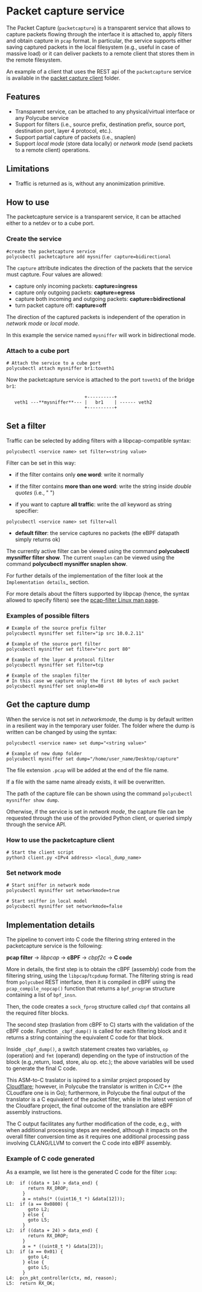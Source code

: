 # Packet capture service 


The Packet Capture (``packetcapture``) is a transparent service that allows to capture packets flowing through the interface it is attached to, apply filters and obtain capture in ``pcap`` format. In particular, the service supports either saving captured packets in the local filesystem (e.g., useful in case of massive load) or it can deliver packets to a remote client that stores them in the remote filesystem.

An example of a client that uses the REST api of the ``packetcapture`` service is available in the [packet capture client](https://github.com/polycube-network/polycube/tree/master/src/services/pcn-packetcapture/client) folder.

## Features


- Transparent service, can be attached to any physical/virtual interface or any Polycube service
- Support for filters (i.e., source prefix, destination prefix, source port, destination port, layer 4 protocol, etc.).
- Support partial capture of packets (i.e., snaplen)
- Support *local mode* (store data locally) or *network mode* (send packets to a remote client) operations.

## Limitations


- Traffic is returned as is, without any anonimization primitive.


## How to use

The packetcapture service is a transparent service, it can be attached either to a netdev or to a cube port.

### Create the service


```
#create the packetcapture service
polycubectl packetcapture add mysniffer capture=bidirectional
```

The ``capture`` attribute indicates the direction of the packets that the service must capture. Four values are allowed:

- capture only incoming packets: **capture=ingress**
- capture only outgoing packets: **capture=egress**
- capture both incoming and outgoing packets: **capture=bidirectional**
- turn packet capture off: **capture=off**

The direction of the captured packets is independent of the operation in *network mode* or *local mode*.

In this example the service named ``mysniffer`` will work in bidirectional mode.


### Attach to a cube port


```
# Attach the service to a cube port
polycubectl attach mysniffer br1:toveth1
```

Now the packetcapture service is attached to the port ``toveth1`` of the bridge ``br1``:

```
                             +----------+
   veth1 ---**mysniffer**--- |   br1    | ------ veth2    
                             +----------+
```


## Set a filter

Traffic can be selected by adding filters with a libpcap-compatible syntax:

```
polycubectl <service name> set filter=<string value>
```

Filter can be set in this way:

- if the filter contains only **one word**: write it normally

- if the filter contains **more than one word**: write the string inside *double quotes* (i.e., " ")

- if you want to capture **all traffic**: write the *all* keyword as string specifier:

```
polycubectl <service name> set filter=all
```

- **default filter**: the service captures no packets (the eBPF datapath simply returns ok)

The currently active filter can be viewed using the command **polycubectl mysniffer filter show**.
The current ``snaplen`` can be viewed using the command **polycubectl mysniffer snaplen show**.

For further details of the implementation of the filter look at the `Implementation details`_ section.

For more details about the filters supported by libpcap (hence, the syntax allowed to specify filters) see the [pcap-filter Linux man page](https://linux.die.net/man/7/pcap-filter).


### Examples of possible filters


```
# Example of the source prefix filter
polycubectl mysniffer set filter="ip src 10.0.2.11"

# Example of the source port filter
polycubectl mysniffer set filter="src port 80"

# Example of the layer 4 protocol filter
polycubectl mysniffer set filter=tcp

# Example of the snaplen filter
# In this case we capture only the first 80 bytes of each packet
polycubectl mysniffer set snaplen=80
```

## Get the capture dump

When the service is not set in *networkmode*, the dump is by default written in a resilient way in the temporary user folder.
The folder where the dump is written can be changed by using the syntax:

```
polycubectl <service name> set dump="<string value>"

# Example of new dump folder
polycubectl mysniffer set dump="/home/user_name/Desktop/capture"
```

The file extension ``.pcap`` will be added at the end of the file name.

If a file with the same name already exists, it will be overwritten. 

The path of the capture file can be shown using the command ``polycubectl mysniffer show dump``.

Otherwise, if the service is set in *network mode*, the capture file can be requested through the use of the provided Python client, or queried simply through the service API.


### How to use the packetcapture client

``` 
# Start the client script
python3 client.py <IPv4 address> <local_dump_name>
```

### Set network mode

``` 
# Start sniffer in network mode
polycubectl mysniffer set networkmode=true

# Start sniffer in local model
polycubectl mysniffer set networkmode=false
```

## Implementation details

The pipeline to convert into C code the filtering string entered in the packetcapture service is the following:

**pcap filter** → *libpcap* → **cBPF** → *cbpf2c* → **C code**

More in details, the first step is to obtain the cBPF (assembly) code from the filtering string, using the ``libpcap``/``tcpdump`` format. The filtering string is read from ``polycubed`` REST interface, then it is compiled in cBPF using the ``pcap_compile_nopcap()`` function that returns a ``bpf_program`` structure containing a list of ``bpf_insn``.

Then, the code creates a ``sock_fprog`` structure called ``cbpf`` that contains all the required filter blocks.

The second step (traslation from cBPF to C) starts with the validation of the cBPF code.
Function ``_cbpf_dump()`` is called for each filtering block and it returns a string containing the equivalent C code for that block.

Inside ``_cbpf_dump()``, a switch statement creates two variables, ``op`` (operation) and ``fmt`` (operand) depending on the type of instruction of the block (e.g.,return, load, store, alu op. etc.); the above variables will be used to generate the final C code.

This ASM-to-C traslator is ispired to a similar project proposed by [Cloudflare](https://blog.cloudflare.com/xdpcap/); however, in Polycube the translator is written in C/C++ (the CLoudfare one is in Go); furthermore, in Polycube the final output of the translator is a C equivalent of the packet filter, while in the latest version of the Cloudfare project, the final outcome of the translation are eBPF assembly instructions.

The C output facilitates any further modification of the code, e.g., with when additional processing steps are needed, although it impacts on the overall filter conversion time as it requires one additional processing pass involving CLANG/LLVM to convert the C code into eBPF assembly.


### Example of C code generated

As a example, we list here is the generated C code for the filter ``icmp``:

```
L0:	 if ((data + 14) > data_end) {
        return RX_DROP;
      }
      a = ntohs(* ((uint16_t *) &data[12]));
L1:	 if (a == 0x0800) {
        goto L2;
      } else {
        goto L5;
      }
L2:	 if ((data + 24) > data_end) {
        return RX_DROP;
      }
      a = * ((uint8_t *) &data[23]);
L3:	 if (a == 0x01) {
        goto L4;
      } else {
        goto L5;
      }
L4:  pcn_pkt_controller(ctx, md, reason);
L5:	 return RX_OK;
```